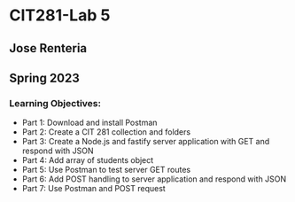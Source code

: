 # CIT281-Lab 5
## Jose Renteria
## Spring 2023

### Learning Objectives:
- Part 1: Download and install Postman
- Part 2: Create a CIT 281 collection and folders
- Part 3: Create a Node.js and fastify server application with GET and respond with JSON
- Part 4: Add array of students object
- Part 5: Use Postman to test server GET routes
- Part 6: Add POST handling to server application and respond with JSON
- Part 7: Use Postman and POST request
